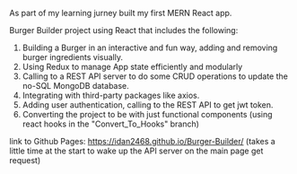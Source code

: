 As part of my learning jurney built my first MERN React app.

Burger Builder project using React that includes the following:

1. Building a Burger in an interactive and fun way, adding and removing burger ingredients visually.
2. Using Redux to manage App state efficiently and modularly
3. Calling to a REST API server to do some CRUD operations to update the no-SQL MongoDB database.
4. Integrating with third-party packages like axios.
5. Adding user authentication, calling to the REST API to get jwt token.
6. Converting the project to be with just functional components (using  react hooks in the "Convert_To_Hooks" branch) 


link to Github Pages: https://idan2468.github.io/Burger-Builder/ (takes a little time at the start to wake up the API server on the main page get request)
